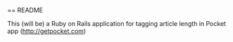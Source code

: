 == README

This (will be) a Ruby on Rails application for tagging article length in Pocket app (http://getpocket.com)
